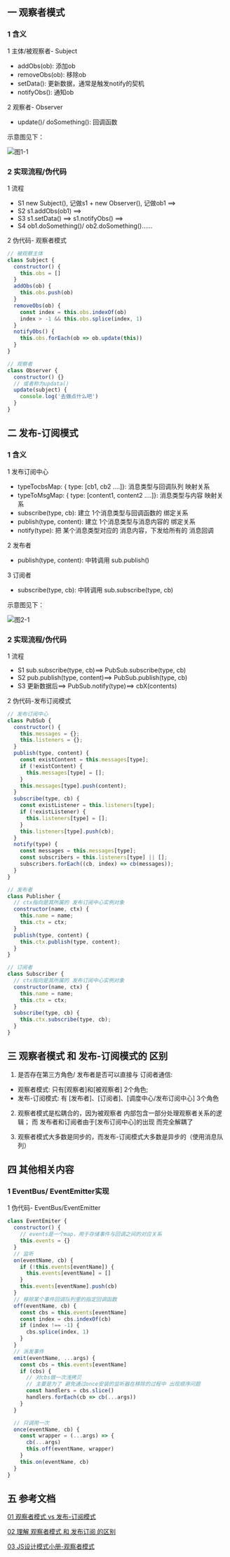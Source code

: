 <!-- 节省下一次时的理解成本==> 重难点思考 + 实现的演示动画/图 + debug + 参考文档 -->
<!-- 用于回答时的技巧：关键字 + 伪代码/举例  -->

## 一 观察者模式

### 1 含义

1 主体/被观察者- Subject
  - addObs(ob): 添加ob
  - removeObs(ob): 移除ob
  - setData(): 更新数据，通常是触发notify的契机
  - notifyObs(): 通知ob

2 观察者- Observer
  - update()/ doSomething(): 回调函数

示意图见下：

![图1-1](https://p3-juejin.byteimg.com/tos-cn-i-k3u1fbpfcp/f29c96d85d8a4c4e82b455a5e9d9ce02~tplv-k3u1fbpfcp-zoom-in-crop-mark:4536:0:0:0.awebp)

### 2 实现流程/伪代码

1 流程
  - S1 new Subject(), 记做s1 + new Observer(), 记做ob1 ==>
  - S2 s1.addObs(ob1) ==> 
  - S3 s1.setData() ==> s1.notifyObs() ==>
  - S4 ob1.doSomething()/ ob2.doSomething()......

2 伪代码- 观察者模式

```js
// 被观察主体
class Subject {
  constructor() {
    this.obs = []
  }
  addObs(ob) {
    this.obs.push(ob)
  }
  removeObs(ob) {
    const index = this.obs.indexOf(ob)
    index > -1 && this.obs.splice(index, 1)
  }
  notifyObs() {
    this.obs.forEach(ob => ob.update(this))
  }
}

// 观察者
class Observer {
  constructor() {}
  // 或者称为updata()
  update(subject) {
    console.log('去做点什么吧')
  }
}
```

## 二 发布-订阅模式

### 1 含义

1 发布订阅中心
  - typeTocbsMap: { type: [cb1, cb2 ....]}: 消息类型与回调队列 映射关系
  - typeToMsgMap: { type: [content1, content2 ....]}: 消息类型与内容 映射关系
  - subscribe(type, cb): 建立 1个消息类型与回调函数的 绑定关系
  - publish(type, content): 建立 1个消息类型与消息内容的 绑定关系
  - notify(type): 把 某个消息类型对应的 消息内容，下发给所有的 消息回调

2 发布者
  - publish(type, content): 中转调用 sub.publish()

3 订阅者
  - subscribe(type, cb): 中转调用 sub.subscribe(type, cb)

示意图见下：

![图2-1](https://p3-juejin.byteimg.com/tos-cn-i-k3u1fbpfcp/709112a52dfc4ead87dac9cff8ba0a58~tplv-k3u1fbpfcp-zoom-in-crop-mark:4536:0:0:0.awebp)


### 2 实现流程/伪代码

1 流程
  - S1 sub.subscribe(type, cb)==> PubSub.subscribe(type, cb)
  - S2 pub.publish(type, content)==> PubSub.publish(type, cb)
  - S3 更新数据后==> PubSub.notify(type)==> cbX(contents)

2 伪代码-发布订阅模式
```js
// 发布订阅中心
class PubSub {
  constructor() {
    this.messages = {};
    this.listeners = {};
  }
  publish(type, content) {
    const existContent = this.messages[type];
    if (!existContent) {
      this.messages[type] = [];
    }
    this.messages[type].push(content);
  }
  subscribe(type, cb) {
    const existListener = this.listeners[type];
    if (!existListener) {
      this.listeners[type] = [];
    }
    this.listeners[type].push(cb);
  }
  notify(type) {
    const messages = this.messages[type];
    const subscribers = this.listeners[type] || [];
    subscribers.forEach((cb, index) => cb(messages));
  }
}

// 发布者
class Publisher {
  // ctx指向是其所属的 发布订阅中心实例对象
  constructor(name, ctx) {
    this.name = name;
    this.ctx = ctx;
  }
  publish(type, content) {
    this.ctx.publish(type, content);
  }
}

// 订阅者
class Subscriber {
  // ctx指向是其所属的 发布订阅中心实例对象
  constructor(name, ctx) {
    this.name = name;
    this.ctx = ctx;
  }
  subscribe(type, cb) {
    this.ctx.subscribe(type, cb);
  }
}
```


## 三 观察者模式 和 发布-订阅模式的 区别

1. 是否存在第三方角色/ 发布者是否可以直接与 订阅者通信: 
  - 观察者模式: 只有[观察者]和[被观察者] 2个角色;
  - 发布-订阅模式: 有 [发布者]、[订阅者]、[调度中心/发布订阅中心] 3个角色

2. 观察者模式是松耦合的，因为被观察者 内部包含一部分处理观察者关系的逻辑；
  而 发布者和订阅者由于[发布订阅中心]的出现 而完全解耦了

3. 观察者模式大多数是同步的，而发布-订阅模式大多数是异步的（使用消息队列）


## 四 其他相关内容

### 1 EventBus/ EventEmitter实现

1 伪代码- EventBus/EventEmitter

```js
class EventEmiter {
  constructor() {
    // events是一个map，用于存储事件与回调之间的对应关系
    this.events = {}
  }
  // 监听
  on(eventName, cb) {
    if (!this.events[eventName]) {
      this.events[eventName] = []
    }
    this.events[eventName].push(cb)
  }
  // 移除某个事件回调队列里的指定回调函数
  off(eventName, cb) {
    const cbs = this.events[eventName]
    const index = cbs.indexOf(cb)
    if (index !== -1) {
      cbs.splice(index, 1)
    }
  }
  // 派发事件
  emit(eventName, ...args) {
    const cbs = this.events[eventName]
    if (cbs) {
      // 对cbs做一次浅拷贝
      // 主要是为了 避免通过once安装的监听器在移除的过程中 出现顺序问题
      const handlers = cbs.slice()
      handlers.forEach(cb => cb(...args))
    }
  }

  // 只调用一次
  once(eventName, cb) {
    const wrapper = (...args) => {
      cb(...args)
      this.off(eventName, wrapper)
    }
    this.on(eventName, cb)
  }
}
```

## 五 参考文档

[01 观察者模式 vs 发布-订阅模式](https://juejin.cn/post/6844903513009422343)

[02 理解 观察者模式 和 发布订阅 的区别](https://juejin.cn/post/6978728619782701087)

[03 JS设计模式小册-观察者模式](https://juejin.cn/book/6844733790204461070/section/6844733790279958535)